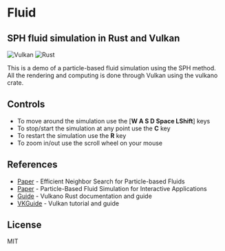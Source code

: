 # Fluid
## SPH fluid simulation in Rust and Vulkan

![Vulkan](https://a11ybadges.com/badge?logo=vulkan) ![Rust](https://a11ybadges.com/badge?logo=rust)


This is a demo of a particle-based fluid simulation using the SPH method. All the rendering and computing is done through Vulkan using the vulkano crate.

## Controls

- To move around the simulation use the [**W A S D Space LShift**] keys
- To stop/start the simulation at any point use the **C** key
- To restart the simulation use the **R** key
- To zoom in/out use the scroll wheel on your mouse

## References

- [Paper](https://github.com/genpfault/sph-tutorial/blob/master/papers/Efficient%20Neighbor%20Search%20for%20Particle-based%20Fluids.pdf) - Efficient Neighbor Search for Particle-based Fluids
- [Paper](https://matthias-research.github.io/pages/publications/sca03.pdf) - Particle-Based Fluid Simulation for Interactive Applications
- [Guide](https://vulkano.rs/01-introduction/01-introduction.html) - Vulkano Rust documentation and guide
- [VKGuide](https://vkguide.dev/) - Vulkan tutorial and guide

## License

MIT
